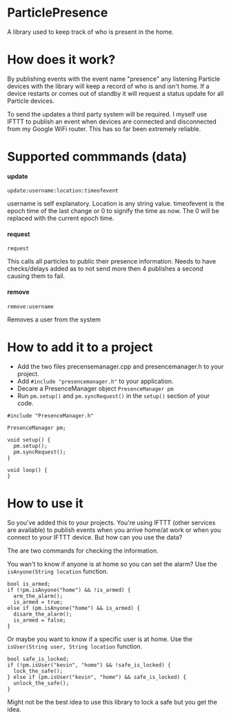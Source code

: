 # ParticlePresence

A library used to keep track of who is present in the home.

# How does it work?

By publishing events with the event name "presence" any listening Particle devices with the library will keep a record of who is and isn't home.  If a device restarts or comes out of standby it will request a status update for all Particle devices.

To send the updates a third party system will be required.  I myself use IFTTT to publish an event when devices are connected and disconnected from my Google WiFi router.  This has so far been extremely reliable.

# Supported commmands (data)

#### update

`update:username:location:timeofevent`

username is self explanatory.  Location is any string value.  timeofevent is the epoch time of the last change or 0 to signify the time as now.  The 0 will be replaced with the current epoch time.

#### request

`request`

This calls all particles to public their presence information.  Needs to have checks/delays added as to not send more then 4 publishes a second causing them to fail.

#### remove

`remove:username`

Removes a user from the system

# How to add it to a project

 - Add the two files precensemanager.cpp and presencemanager.h to your project.
 - Add `#include "presencemanager.h"` to your application.
 - Decare a PresenceManager object `PresenceManager pm`
 - Run `pm.setup()` and `pm.syncRequest()` in the `setup()` section of your code.

```
#include "PresenceManager.h"

PresenceManager pm;

void setup() {
  pm.setup();
  pm.syncRequest();
}

void loop() {
}
```

# How to use it
So you've added this to your projects.  You're using IFTTT (other services are available) to publish events when you arrive home/at work or when you connect to your IFTTT device.  But how can you use the data?

The are two commands for checking the information.

You wan't to know if anyone is at home so you can set the alarm?  Use the `isAnyone(String location` function.

```
bool is_armed;
if (!pm.isAnyone("home") && !is_armed) {
  arm_the_alarm();
  is_armed = true;
else if (pm.isAnyone("home") && is_armed) {
  disarm_the_alarm();
  is_armed = false;
}
```

Or maybe you want to know if a specific user is at home.  Use the `isUser(String user, String location` function.

```
bool safe_is_locked;
if (!pm.isUser("kevin", "home") && !safe_is_locked) {
  lock_the_safe();
} else if (pm.isUser("kevin", "home") && safe_is_locked) {
  unlock_the_safe();
}
```

Might not be the best idea to use this library to lock a safe but you get the idea.
